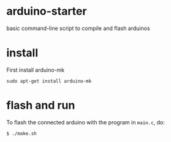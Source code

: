 # arduino-starter

basic command-line script to compile and flash arduinos

# install

First install arduino-mk

```
sudo apt-get install arduino-mk
```

# flash and run

To flash the connected arduino with the program in `main.c`, do:

```
$ ./make.sh
```
